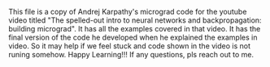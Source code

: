 This file is a copy of Andrej Karpathy's micrograd code for the youtube video titled "The spelled-out intro to neural networks and backpropagation: building micrograd".
It has all the examples covered in that video.
It has the final version of the code he developed when he explained the examples in video. 
So it may help if we feel stuck and code shown in the video is not runing somehow.
Happy Learning!!!
If any questions, pls reach out to me.
